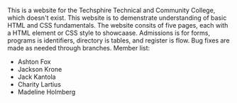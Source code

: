 This is a website for the Techsphire Technical and Community College, which doesn't exist. This website is to demenstrate understanding of basic HTML and CSS fundamentals. The website consits of five pages, each with a HTML element or CSS style to showcaase. Admissions is for forms, programs is identifiers, directory is tables, and register is flow. Bug fixes are made as needed through branches.
Member list:
 * Ashton Fox
 * Jackson Krone
 * Jack Kantola
 * Charity Lartius
 * Madeline Holmberg
